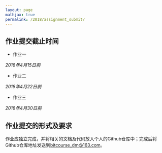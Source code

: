```yaml
---
layout: page
mathjax: true
permalink: /2018/assignment_submit/
---
```


## 作业提交截止时间

- 作业一

*2018年4月15日前*

- 作业二

*2018年4月22日前*

- 作业三

*2018年4月30日前*

## 作业提交的形式及要求

作业应独立完成，并将相关的文档及代码放入个人的Github仓库中；完成后将Github仓库地址发送到<a href="mailto:bitcourse_dm@163.com">bitcourse_dm@163.com</a>。